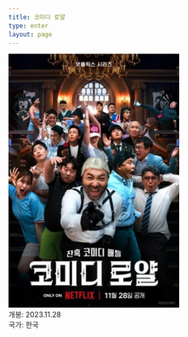 ```yaml
---
title: 코미디 로얄
type: enter
layout: page
---
```


<div class="container text-center">
    <div class="row">
        <div class="col">
            <img src="/asset/attach/2024-02-10-코미디-로얄/poster.jpg" height="500"/>
        </div>
        <div class="col text-start ms-3">
            개봉: 2023.11.28<br>
            국가: 한국
        </div>
    </div>
</div>